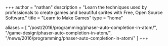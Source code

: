 +++
author = "nathan"
description = "Learn the techniques used by professionals to create games and beautiful sprites with Free, Open Source Software."
title = "Learn to Make Games"
type = "home"

aliases = [
  "/post/2016/programming/phaser-auto-completion-in-atom/",
  "/game-design/phaser-auto-completion-in-atom/",
  "/news/2016/programming/phaser-auto-completion-in-atom/"
]
+++
